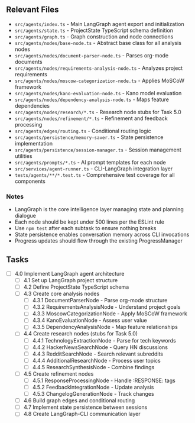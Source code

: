 ## Relevant Files

- `src/agents/index.ts` - Main LangGraph agent export and initialization
- `src/agents/state.ts` - ProjectState TypeScript schema definition  
- `src/agents/graph.ts` - Graph construction and node connections
- `src/agents/nodes/base-node.ts` - Abstract base class for all analysis nodes
- `src/agents/nodes/document-parser-node.ts` - Parses org-mode documents
- `src/agents/nodes/requirements-analysis-node.ts` - Analyzes project requirements
- `src/agents/nodes/moscow-categorization-node.ts` - Applies MoSCoW framework
- `src/agents/nodes/kano-evaluation-node.ts` - Kano model evaluation
- `src/agents/nodes/dependency-analysis-node.ts` - Maps feature dependencies
- `src/agents/nodes/research/*.ts` - Research node stubs for Task 5.0
- `src/agents/nodes/refinement/*.ts` - Refinement and feedback processing
- `src/agents/edges/routing.ts` - Conditional routing logic
- `src/agents/persistence/memory-saver.ts` - State persistence implementation
- `src/agents/persistence/session-manager.ts` - Session management utilities
- `src/agents/prompts/*.ts` - AI prompt templates for each node
- `src/services/agent-runner.ts` - CLI-LangGraph integration layer
- `tests/agents/**/*.test.ts` - Comprehensive test coverage for all components

### Notes

- LangGraph is the core intelligence layer managing state and planning dialogue
- Each node should be kept under 500 lines per the ESLint rule
- Use `npm test` after each subtask to ensure nothing breaks
- State persistence enables conversation memory across CLI invocations
- Progress updates should flow through the existing ProgressManager

## Tasks

- [ ] 4.0 Implement LangGraph agent architecture
  - [ ] 4.1 Set up LangGraph project structure
  - [ ] 4.2 Define ProjectState TypeScript schema
  - [ ] 4.3 Create core analysis nodes
    - [ ] 4.3.1 DocumentParserNode - Parse org-mode structure
    - [ ] 4.3.2 RequirementsAnalysisNode - Understand project goals
    - [ ] 4.3.3 MoscowCategorizationNode - Apply MoSCoW framework
    - [ ] 4.3.4 KanoEvaluationNode - Assess user value
    - [ ] 4.3.5 DependencyAnalysisNode - Map feature relationships
  - [ ] 4.4 Create research nodes (stubs for Task 5.0)
    - [ ] 4.4.1 TechnologyExtractionNode - Parse for tech keywords
    - [ ] 4.4.2 HackerNewsSearchNode - Query HN discussions
    - [ ] 4.4.3 RedditSearchNode - Search relevant subreddits
    - [ ] 4.4.4 AdditionalResearchNode - Process user topics
    - [ ] 4.4.5 ResearchSynthesisNode - Combine findings
  - [ ] 4.5 Create refinement nodes
    - [ ] 4.5.1 ResponseProcessingNode - Handle :RESPONSE: tags
    - [ ] 4.5.2 FeedbackIntegrationNode - Update analysis
    - [ ] 4.5.3 ChangelogGenerationNode - Track changes
  - [ ] 4.6 Build graph edges and conditional routing
  - [ ] 4.7 Implement state persistence between sessions
  - [ ] 4.8 Create LangGraph-CLI communication layer 